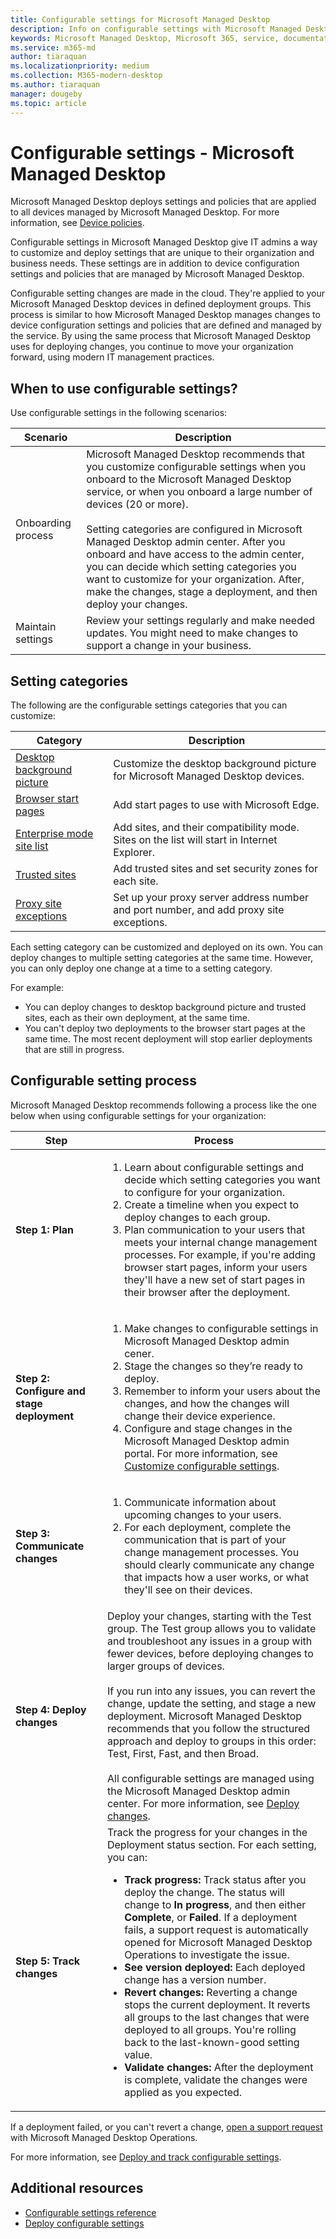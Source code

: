 ```yaml
---
title: Configurable settings for Microsoft Managed Desktop
description: Info on configurable settings with Microsoft Managed Desktop 
keywords: Microsoft Managed Desktop, Microsoft 365, service, documentation, settings, configurable settings
ms.service: m365-md
author: tiaraquan
ms.localizationpriority: medium
ms.collection: M365-modern-desktop
ms.author: tiaraquan
manager: dougeby
ms.topic: article
---
```


# Configurable settings - Microsoft Managed Desktop

Microsoft Managed Desktop deploys settings and policies that are applied to all devices managed by Microsoft Managed Desktop. For more information, see [Device policies](../operate/device-policies.md).

Configurable settings in Microsoft Managed Desktop give IT admins a way to customize and deploy settings that are unique to their organization and business needs. These settings are in addition to device configuration settings and policies that are managed by Microsoft Managed Desktop.  

Configurable setting changes are made in the cloud. They're applied to your Microsoft Managed Desktop devices in defined deployment groups. This process is similar to how Microsoft Managed Desktop manages changes to device configuration settings and policies that are defined and managed by the service. By using the same process that Microsoft Managed Desktop uses for deploying changes, you continue to move your organization forward, using modern IT management practices.

## When to use configurable settings?

Use configurable settings in the following scenarios:

| Scenario | Description |
| ------ | ------ |
| Onboarding process | Microsoft Managed Desktop recommends that you customize configurable settings when you onboard to the Microsoft Managed Desktop service, or when you onboard a large number of devices (20 or more). <br><br>Setting categories are configured in Microsoft Managed Desktop admin center. After you onboard and have access to the admin center, you can decide which setting categories you want to customize for your organization. After, make the changes, stage a deployment, and then deploy your changes. |
| Maintain settings | Review your settings regularly and make needed updates. You might need to make changes to support a change in your business. |

## Setting categories

The following are the configurable settings categories that you can customize:

| Category | Description |
| ------ | ------ |
| [Desktop background picture](../operate/config-setting-ref.md#desktop-background-picture) | Customize the desktop background picture for Microsoft Managed Desktop devices. |
| [Browser start pages](../operate/config-setting-ref.md#browser-start-pages) | Add start pages to use with Microsoft Edge. |
| [Enterprise mode site list](../operate/config-setting-ref.md#enterprise-mode-site-list-location) | Add sites, and their compatibility mode. Sites on the list will start in Internet Explorer. |
| [Trusted sites](../operate/config-setting-ref.md#trusted-sites) | Add trusted sites and set security zones for each site. |
| [Proxy site exceptions](../operate/config-setting-ref.md#proxy) | Set up your proxy server address number and port number, and add proxy site exceptions. |

Each setting category can be customized and deployed on its own. You can deploy changes to multiple setting categories at the same time. However, you can only deploy one change at a time to a setting category.

For example:

- You can deploy changes to desktop background picture and trusted sites, each as their own deployment, at the same time.
- You can't deploy two deployments to the browser start pages at the same time. The most recent deployment will stop earlier deployments that are still in progress.

## Configurable setting process

Microsoft Managed Desktop recommends following a process like the one below when using configurable settings for your organization:

| Step  | Process |
| ------ | ------ |
| **Step 1: Plan** | <ol type="1"><li>Learn about configurable settings and decide which setting categories you want to configure for your organization.</li> <li>Create a timeline when you expect to deploy changes to each group.</li> <li>Plan communication to your users that meets your internal change management processes. For example, if you're adding browser start pages, inform your users they'll have a new set of start pages in their browser after the deployment.</li></ol> |
| **Step 2: Configure and stage deployment** | <ol type="1"><li>Make changes to configurable settings in Microsoft Managed Desktop admin cener.</li><li>Stage the changes so they’re ready to deploy.</li> <li>Remember to inform your users about the changes, and how the changes will change their device experience.</li><li>Configure and stage changes in the Microsoft Managed Desktop admin portal. For more information, see [Customize configurable settings](../operate/config-setting-ref.md).</li></ol>|
| **Step 3: Communicate changes** | <ol type="1"><li>Communicate information about upcoming changes to your users.</li> <li>For each deployment, complete the communication that is part of your change management processes. You should clearly communicate any change that impacts how a user works, or what they'll see on their devices.</li></ol> |
| **Step 4: Deploy changes** | Deploy your changes, starting with the Test group. The Test group allows you to validate and troubleshoot any issues in a group with fewer devices, before deploying changes to larger groups of devices. <br><br>If you run into any issues, you can revert the change, update the setting, and stage a new deployment. Microsoft Managed Desktop recommends that you follow the structured approach and deploy to groups in this order: Test, First, Fast, and then Broad. <br><br>All configurable settings are managed using the Microsoft Managed Desktop admin center. For more information, see [Deploy changes](../operate/config-setting-deploy.md). |
| **Step 5: Track changes** | Track the progress for your changes in the Deployment status section. For each setting, you can: <ul><li>**Track progress:**  Track status after you deploy the change. The status will change to **In progress**, and then either **Complete**, or **Failed**. If a deployment fails, a support request is automatically opened for Microsoft Managed Desktop Operations to investigate the issue.</li> <li>**See version deployed:** Each deployed change has a version number.</li><li>**Revert changes:** Reverting a change stops the current deployment. It reverts all groups to the last changes that were deployed to all groups. You're rolling back to the last-known-good setting value.</li><li>**Validate changes:** After the deployment is complete, validate the changes were applied as you expected.</li></ul> |

If a deployment failed, or you can't revert a change, [open a support request](../operate/support-request.md) with Microsoft Managed Desktop Operations.

For more information, see [Deploy and track configurable settings](../operate/config-setting-deploy.md).

## Additional resources

- [Configurable settings reference](../operate/config-setting-ref.md)
- [Deploy configurable settings](../operate/config-setting-deploy.md)
